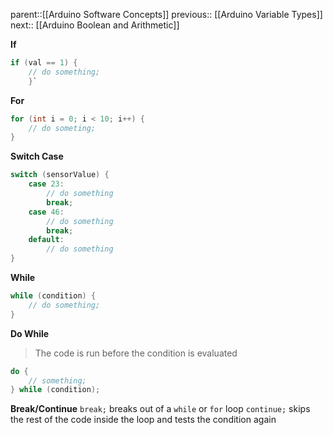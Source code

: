 parent::[[Arduino Software Concepts]]
previous:: [[Arduino Variable Types]]
next:: [[Arduino Boolean and Arithmetic]]

**If**
``` c 
if (val == 1) { 
	// do something; 
	}`
```

**For**
``` c
for (int i = 0; i < 10; i++) {
	// do someting;
}
```

**Switch Case**
``` c
switch (sensorValue) {
	case 23:
		// do something
		break;
	case 46:
		// do something
		break;
	default:
		// do something
}
```

**While**
``` c
while (condition) {
	// do something;
}
```

**Do While**
> The code is run before the condition is evaluated

``` c
do {
	// something;
} while (condition);
```

**Break/Continue**
`break;` breaks out of a `while` or `for` loop
`continue;` skips the rest of the code inside the loop and tests the condition again